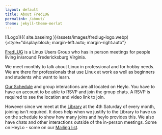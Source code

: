```yaml
---
layout: default
title: About FredLUG
permalink: /about/
theme: jekyll-theme-merlot
---
```


![Logo]({{ site.baseimg }}/assets/images/fredlug-logo.webp){:style="display:block; margin-left:auto; margin-right:auto"}

[FredLUG](https://fredlug-va.github.io/) is a Linux Users Group who has in person meetings for people living in/around Fredericksburg Virginia.

We meet monthly to talk about Linux in professional and for hobby needs.   We are there for professionals that use Linux at work as well as beginners and students who want to learn.

[Our Schedule](https://heylo.group/fredlug) and group interactions are all located on Heylo. You have to have an account to be able to RSVP and join the group chats. A RSVP is required to see the location and video link to join.

However since we meet at the [Library](https://www.librarypoint.org/locations/eng/) at the 4th Saturday of every month, joining isn't required.  It does help when we justify to the Library to have us on the schedule to show how many joins and heylo provides this. We also have chats and other interactions outside of the in-person meetings. Some on HeyLo - some on our [Mailing list](https://lists.firemountain.net/mailman/listinfo/fredlug).
